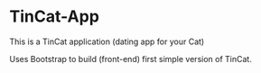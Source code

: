 # TinCat-App

This is a TinCat application (dating app for your Cat)

Uses Bootstrap to build (front-end) first simple version of TinCat.
